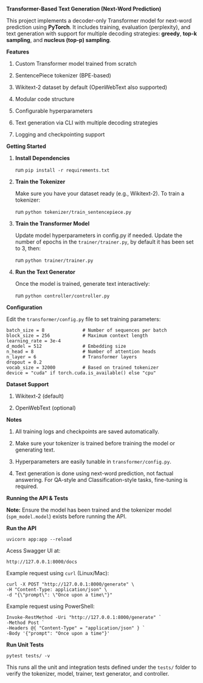 **Transformer-Based Text Generation (Next-Word Prediction)**

  This project implements a decoder-only Transformer model for next-word prediction using **PyTorch**. It includes training, evaluation (perplexity), and text generation with support for 
  multiple decoding strategies: **greedy**, **top-k sampling**, and **nucleus (top-p) sampling**.

**Features**
  1. Custom Transformer model trained from scratch
  
  2. SentencePiece tokenizer (BPE-based)
  
  3. Wikitext-2 dataset by default (OpenWebText also supported)
  
  4. Modular code structure
  
  5. Configurable hyperparameters
  
  6. Text generation via CLI with multiple decoding strategies
  
  7. Logging and checkpointing support

**Getting Started**
  1. **Install Dependencies**

     run `pip install -r requirements.txt`
     
  2. **Train the Tokenizer**

     Make sure you have your dataset ready (e.g., Wikitext-2). To train a tokenizer:

     run `python tokenizer/train_sentencepiece.py`
     
  3. **Train the Transformer Model**

     Update model hyperparameters in config.py if needed. Update the number of epochs in the `trainer/trainer.py`, by default it has been set to 3, then:

     run `python trainer/trainer.py`
     
  4. **Run the Text Generator**

     Once the model is trained, generate text interactively:

     run `python controller/controller.py`

**Configuration**

  Edit the `transformer/config.py` file to set training parameters:
  
  ```
  batch_size = 8              # Number of sequences per batch
  block_size = 256            # Maximum context length
  learning_rate = 3e-4
  d_model = 512               # Embedding size
  n_head = 8                  # Number of attention heads
  n_layer = 6                 # Transformer layers
  dropout = 0.2
  vocab_size = 32000          # Based on trained tokenizer
  device = "cuda" if torch.cuda.is_available() else "cpu"
  ```

**Dataset Support**

  1. Wikitext-2 (default)
  
  2. OpenWebText (optional)

**Notes**

  1. All training logs and checkpoints are saved automatically.
  
  2. Make sure your tokenizer is trained before training the model or generating text.
  
  3. Hyperparameters are easily tunable in `transformer/config.py`.
  
  4. Text generation is done using next-word prediction, not factual answering. For QA-style and Classification-style tasks, fine-tuning is required.
     

**Running the API & Tests**

  **Note:** Ensure the model has been trained and the tokenizer model (`spm_model.model`) exists before running the API.
  
  **Run the API**
     
  `uvicorn app:app --reload`

  Acess Swagger UI at:
  
  `http://127.0.0.1:8000/docs`
    
  Example request using `curl` (Linux/Mac):

  ```
  curl -X POST "http://127.0.0.1:8000/generate" \
  -H "Content-Type: application/json" \
  -d "{\"prompt\": \"Once upon a time\"}"    
  ```

  Example request using PowerShell:
  
  ```
  Invoke-RestMethod -Uri "http://127.0.0.1:8000/generate" `
  -Method Post `
  -Headers @{ "Content-Type" = "application/json" } `
  -Body '{"prompt": "Once upon a time"}'
  ```
  
**Run Unit Tests**
      
  `pytest tests/ -v`

  This runs all the unit and integration tests defined under the `tests/` folder to verify the tokenizer, model, trainer, text generator, 
  and controller.
